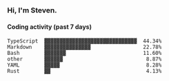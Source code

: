 ### Hi, I'm Steven.

#### Coding activity (past 7 days)
```
TypeScript  ▓▓▓▓▓▓▓▓▓▓▓▓▓▓▓▓▓▓▓▓▓▓▓▓▓▓▓▓▓▓  44.34%
Markdown    ▓▓▓▓▓▓▓▓▓▓▓▓▓▓▓                 22.78%
Bash        ▓▓▓▓▓▓▓                         11.60%
other       ▓▓▓▓▓▓                           8.87%
YAML        ▓▓▓▓▓                            8.28%
Rust        ▓▓                               4.13%
```
